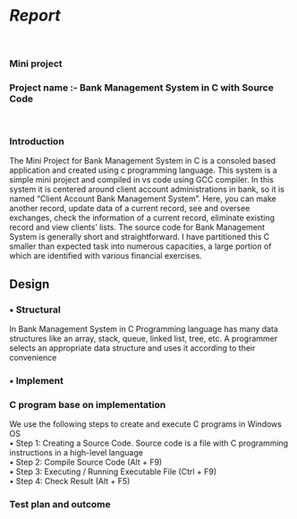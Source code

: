 # *Report*
<br>
<h3>
 Mini project
<br>
  <h3>
Project name :- Bank Management System in C with Source Code<br>
  </h4>
  <br>
  <h3>
Introduction<br>
    </h4>
The Mini Project for Bank Management System in C is a consoled based application and created using c programming language. This system is a simple mini project and compiled in  vs code using GCC compiler. In this system it is centered around client account administrations in bank, so it is named “Client Account Bank Management System”. Here, you can make another record, update data of a current record, see and oversee exchanges, check the information of a current record, eliminate existing record and view clients’ lists. The source code for Bank Management System is generally short and straightforward. I have partitioned this C smaller than expected task into numerous capacities, a large portion of which are identified with various financial exercises.<br>
  <h2>
Design <br>
    </h4>
  <h3>
•	Structural<br>
    </h4>
In Bank Management System in C  Programming language has many data structures like an array, stack, queue, linked list, tree, etc. A programmer selects an appropriate data structure and uses it according to their convenience<br>
  <h3>
•	Implement <br>
    <h3>
	C program base on implementation<br>
      </h3>
We use the following steps to create and execute C programs in Windows OS<br>
    </h4>
•	Step 1: Creating a Source Code. Source code is a file with C programming instructions in a high-level language<br>
•	Step 2: Compile Source Code (Alt + F9) <br>
•	Step 3: Executing / Running Executable File (Ctrl + F9)<br>
•	Step 4: Check Result (Alt + F5)<br>
  <h3>
	Test plan and outcome<br>
